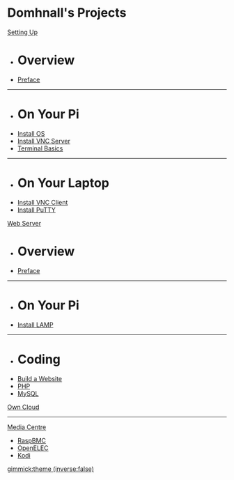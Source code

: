 <head>
<script type="text/javascript" src="//ajax.googleapis.com/ajax/libs/jquery/1.9.1/jquery.min.js"></script>
<script type="text/javascript" src="//cdnjs.cloudflare.com/ajax/libs/gist-embed/2.1/gist-embed.min.js"></script>

</head>

# Domhnall's Projects

[Setting Up]()

  * # Overview
  * [Preface](00overview.md)
  - - - - 
  * # On Your Pi
  * [Install OS](00raspbian.md)
  * [Install VNC Server](00tightvncserver.md)
  * [Terminal Basics](00terminal.md)
  - - - -
  * # On Your Laptop
  * [Install VNC Client](00vncclient.md)
  * [Install PuTTY](00putty.md)

[Web Server]()

  * # Overview
  * [Preface](01overview.md)
  - - - - 
  * # On Your Pi
  * [Install LAMP](01lamp.md)
  - - - - 
  * # Coding
  * [Build a Website](01website.md)
  * [PHP](01php.md)
  * [MySQL](01sql.md)

[Own Cloud](02owncloud.md)
- - - - 
[Media Centre]()
 * [RaspBMC](soon.md)
 * [OpenELEC](soon.md)
 * [Kodi](soon.md)

[gimmick:theme (inverse:false)](flatly)